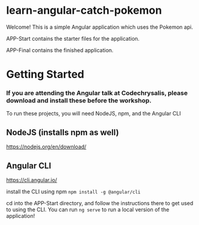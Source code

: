 # learn-angular-catch-pokemon
Welcome! This is a simple Angular application which uses the Pokemon api.

APP-Start contains the starter files for the application.

APP-Final contains the finished application.

# Getting Started

### If you are attending the Angular talk at Codechrysalis, please download and install these before the workshop.

To run these projects, you will need NodeJS, npm, and the Angular CLI

## NodeJS (installs npm as well)
https://nodejs.org/en/download/

## Angular CLI
https://cli.angular.io/


install the CLI using npm
`npm install -g @angular/cli`

cd into the APP-Start directory, and follow the instructions there to get used to 
using the CLI. You can run `ng serve` to run a local version of the application!
